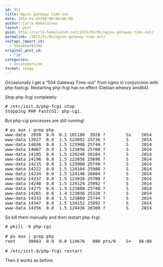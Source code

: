 ```yaml
---
id: 811
title: Nginx gateway time-out
date: 2015-01-05T00:00:00+00:00
author: Carlo Hamalainen
layout: post
guid: http://carlo-hamalainen.net/2015/01/05/nginx-gateway-time-out/
permalink: /2015/01/05/nginx-gateway-time-out/
restapi_import_id:
  - 596a05ef0330b
original_post_id:
  - "16"
categories:
  - Uncategorized
format: image
---
```

Occasionally I get a &#8220;504 Gateway Time-out&#8221; from nginx in conjunction with php-fastcgi. Restarting php-fcgi has no effect (Debian wheezy amd64). 

Stop php-fcgi completely: 

<pre># /etc/init.d/php-fcgi stop
Stopping PHP FastCGI: php-cgi.
</pre>

But php-cgi processes are still running! 

<pre># ps aux | grep php
www-data  2858  0.0  0.2 101188  3920 ?        Ss    2014   0:02 /usr/bin/php-cgi -b 127.0.0.1:9000
www-data 13927  0.0  1.5 123892 25736 ?        S     2014   0:40 /usr/bin/php-cgi -b 127.0.0.1:9000
www-data 14036  0.0  1.5 123908 25744 ?        S     2014   0:51 /usr/bin/php-cgi -b 127.0.0.1:9000
www-data 14067  0.0  1.5 123856 25700 ?        S     2014   0:43 /usr/bin/php-cgi -b 127.0.0.1:9000
www-data 14185  0.0  1.5 124248 26104 ?        S     2014   0:56 /usr/bin/php-cgi -b 127.0.0.1:9000
www-data 14196  0.0  1.5 123856 25696 ?        S     2014   0:27 /usr/bin/php-cgi -b 127.0.0.1:9000
www-data 14215  0.0  1.5 123900 25740 ?        S     2014   0:46 /usr/bin/php-cgi -b 127.0.0.1:9000
www-data 14222  0.0  1.5 124104 25980 ?        S     2014   0:45 /usr/bin/php-cgi -b 127.0.0.1:9000
www-data 14234  0.0  1.5 124148 26004 ?        S     2014   0:22 /usr/bin/php-cgi -b 127.0.0.1:9000
www-data 14237  0.0  1.5 123920 25780 ?        S     2014   0:53 /usr/bin/php-cgi -b 127.0.0.1:9000
www-data 14240  0.0  1.5 124124 25992 ?        S     2014   1:08 /usr/bin/php-cgi -b 127.0.0.1:9000
www-data 14275  0.0  1.5 123888 25748 ?        S     2014   0:31 /usr/bin/php-cgi -b 127.0.0.1:9000
www-data 14281  0.0  1.4 123856 25320 ?        S     2014   2:27 /usr/bin/php-cgi -b 127.0.0.1:9000
www-data 14333  0.0  1.5 123860 25744 ?        S     2014   1:36 /usr/bin/php-cgi -b 127.0.0.1:9000
www-data 14347  0.0  1.5 124152 25992 ?        S     2014   0:21 /usr/bin/php-cgi -b 127.0.0.1:9000
www-data 14356  0.0  1.5 124436 26300 ?        S     2014   0:25 /usr/bin/php-cgi -b 127.0.0.1:9000
</pre>

So kill them manually and then restart php-fcgi: 

<pre># pkill -9 php-cgi

# ps aux | grep php
root     30663  0.0  0.0 114676   880 pts/0    S+   06:00   0:00 grep php

# /etc/init.d/php-fcgi restart
</pre>

Then it works as before.